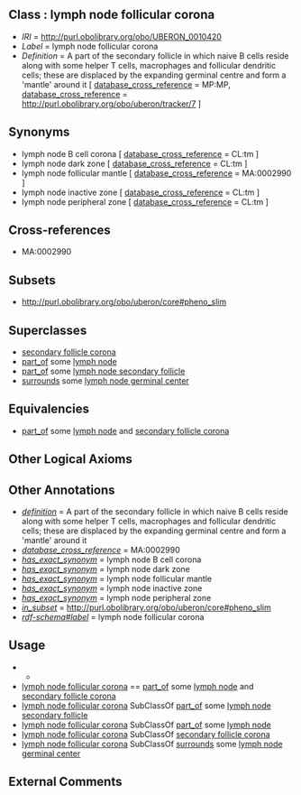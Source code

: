 
## Class : lymph node follicular corona

 * *IRI* = http://purl.obolibrary.org/obo/UBERON_0010420
 * *Label* = lymph node follicular corona
 * *Definition* = A part of the secondary follicle in which naive B cells reside along with some helper T cells, macrophages and follicular dendritic cells; these are displaced by the expanding germinal centre and form a 'mantle' around it [ [database_cross_reference](../../ef/oboInOwl#hasDbXref.md) = MP:MP, [database_cross_reference](../../ef/oboInOwl#hasDbXref.md) = http://purl.obolibrary.org/obo/uberon/tracker/7 ]

## Synonyms

 * lymph node B cell corona [ [database_cross_reference](../../ef/oboInOwl#hasDbXref.md) = CL:tm ]
 * lymph node dark zone [ [database_cross_reference](../../ef/oboInOwl#hasDbXref.md) = CL:tm ]
 * lymph node follicular mantle [ [database_cross_reference](../../ef/oboInOwl#hasDbXref.md) = MA:0002990 ]
 * lymph node inactive zone [ [database_cross_reference](../../ef/oboInOwl#hasDbXref.md) = CL:tm ]
 * lymph node peripheral zone [ [database_cross_reference](../../ef/oboInOwl#hasDbXref.md) = CL:tm ]

## Cross-references

 * MA:0002990

## Subsets

 * http://purl.obolibrary.org/obo/uberon/core#pheno_slim

## Superclasses

 * [secondary follicle corona](../../UBERON/55/UBERON_0010755.md)
 * [part_of](../../BFO/50/BFO_0000050.md) some [lymph node](../../UBERON/29/UBERON_0000029.md)
 * [part_of](../../BFO/50/BFO_0000050.md) some [lymph node secondary follicle](../../UBERON/53/UBERON_0010753.md)
 * [surrounds](../../RO/21/RO_0002221.md) some [lymph node germinal center](../../UBERON/39/UBERON_0009039.md)

## Equivalencies

 * [part_of](../../BFO/50/BFO_0000050.md) some [lymph node](../../UBERON/29/UBERON_0000029.md) and [secondary follicle corona](../../UBERON/55/UBERON_0010755.md)

## Other Logical Axioms


## Other Annotations

 * *[definition](../../IAO/15/IAO_0000115.md)* = A part of the secondary follicle in which naive B cells reside along with some helper T cells, macrophages and follicular dendritic cells; these are displaced by the expanding germinal centre and form a 'mantle' around it
 * *[database_cross_reference](../../ef/oboInOwl#hasDbXref.md)* = MA:0002990
 * *[has_exact_synonym](../../ym/oboInOwl#hasExactSynonym.md)* = lymph node B cell corona
 * *[has_exact_synonym](../../ym/oboInOwl#hasExactSynonym.md)* = lymph node dark zone
 * *[has_exact_synonym](../../ym/oboInOwl#hasExactSynonym.md)* = lymph node follicular mantle
 * *[has_exact_synonym](../../ym/oboInOwl#hasExactSynonym.md)* = lymph node inactive zone
 * *[has_exact_synonym](../../ym/oboInOwl#hasExactSynonym.md)* = lymph node peripheral zone
 * *[in_subset](../../et/oboInOwl#inSubset.md)* = http://purl.obolibrary.org/obo/uberon/core#pheno_slim
 * *[rdf-schema#label](../../el/rdf-schema#label.md)* = lymph node follicular corona

## Usage

 * -
 * [lymph node follicular corona](../../UBERON/20/UBERON_0010420.md) == [part_of](../../BFO/50/BFO_0000050.md) some [lymph node](../../UBERON/29/UBERON_0000029.md) and [secondary follicle corona](../../UBERON/55/UBERON_0010755.md)
 * [lymph node follicular corona](../../UBERON/20/UBERON_0010420.md) SubClassOf [part_of](../../BFO/50/BFO_0000050.md) some [lymph node secondary follicle](../../UBERON/53/UBERON_0010753.md)
 * [lymph node follicular corona](../../UBERON/20/UBERON_0010420.md) SubClassOf [part_of](../../BFO/50/BFO_0000050.md) some [lymph node](../../UBERON/29/UBERON_0000029.md)
 * [lymph node follicular corona](../../UBERON/20/UBERON_0010420.md) SubClassOf [secondary follicle corona](../../UBERON/55/UBERON_0010755.md)
 * [lymph node follicular corona](../../UBERON/20/UBERON_0010420.md) SubClassOf [surrounds](../../RO/21/RO_0002221.md) some [lymph node germinal center](../../UBERON/39/UBERON_0009039.md)

## External Comments

